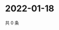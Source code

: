 # 2022-01-18

共 0 条

<!-- BEGIN WEIBO -->
<!-- 最后更新时间 Tue Jan 18 2022 05:10:56 GMT+0800 (China Standard Time) -->

<!-- END WEIBO -->

